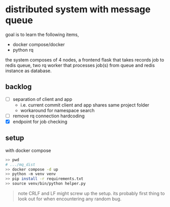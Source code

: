 # distributed system with message queue

goal is to learn the following items,

- docker compose/docker
- python rq

the system composes of 4 nodes, a frontend flask that takes records job to
redis queue, two rq worker that processes job(s) from queue and redis instance
as database.

## backlog

- [ ] separation of client and app
  - i.e. current commit client and app shares same project folder
  - workaround for namespace search
- [ ] remove rq connection hardcoding
- [x] endpoint for job checking

## setup

with docker compose

```bash
>> pwd
# .../mq_dist
>> docker compose -d up
>> python -m venv venv
>> pip install -r requirements.txt
>> source venv/bin/python helper.py
```

> note CRLF and LF might screw up the setup. its probably first thing to look
> out for when encountering any random bug.
